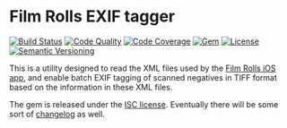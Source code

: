 # Film Rolls EXIF tagger

[![Build Status](https://img.shields.io/travis/urdh/filmrolls/master.svg)][build-status]
[![Code Quality](https://img.shields.io/codacy/grade/ad6e6ba15806436ea9cb80c41fc75fb0/master.svg)][codacy]
[![Code Coverage](https://img.shields.io/codacy/coverage/ad6e6ba15806436ea9cb80c41fc75fb0/master.svg)][codacy]
[![Gem](https://img.shields.io/gem/v/filmrolls.svg)][release]
[![License](https://img.shields.io/github/license/urdh/filmrolls.svg)](LICENSE.md)
[![Semantic Versioning](https://img.shields.io/badge/semver-2.0.0-blue.svg)][semver]

This is a utility designed to read the XML files used by the [Film Rolls iOS app][film-rolls], and enable batch EXIF tagging of scanned negatives in TIFF format based on the information in these XML files.

The gem is released under the [ISC license](LICENSE.md).
Eventually there will be some sort of [changelog](CHANGELOG.md) as well.

[film-rolls]: https://itunes.apple.com/se/app/film-rolls-app-for-film-photographers/id675626559
[semver]: http://semver.org/spec/v2.0.0.html

[build-status]: https://travis-ci.org/urdh/filmrolls
[codacy]: https://www.codacy.com/app/Sigurdhsson/filmrolls
[release]: https://rubygems.org/gems/filmrolls
